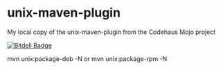unix-maven-plugin
=================

My local copy of the unix-maven-plugin from the Codehaus Mojo project


[![Bitdeli Badge](https://d2weczhvl823v0.cloudfront.net/trygvis/unix-maven-plugin/trend.png)](https://bitdeli.com/free "Bitdeli Badge")

mvn unix:package-deb -N
or 
mvn unix:package-rpm -N

